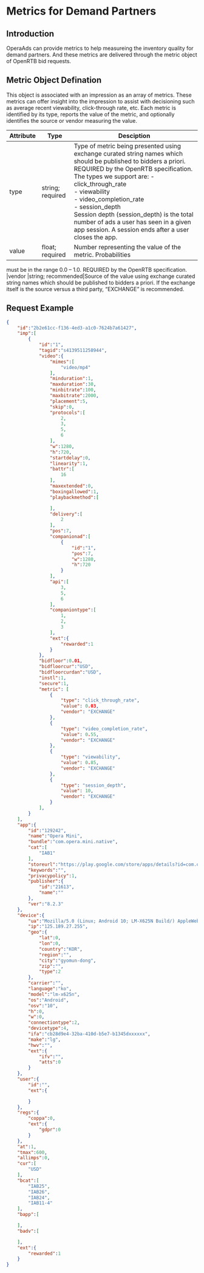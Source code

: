 # Metrics for Demand Partners

## Introduction
OperaAds can provide metrics to help measureing the inventory quality for demand partners. And these metrics are delivered through the metric object of OpenRTB bid requests.

## Metric Object Defination
This object is associated with an impression as an array of metrics. These metrics can offer insight into
the impression to assist with decisioning such as average recent viewability, click-through rate, etc. Each
metric is identified by its type, reports the value of the metric, and optionally identifies the source or
vendor measuring the value.

| Attribute         | Type          | Desciption
|-------------------|---------------|------------------------------------------
|type               |string; required|Type of metric being presented using exchange curated string names which should be published to bidders a priori. REQUIRED by the OpenRTB specification. The types we support are: - click_through_rate<br> - viewability<br> - video_completion_rate<br> - session_depth<br> Session depth (session_depth) is the total number of ads a user has seen in a given app session. A session ends after a user closes the app.
|value              |float; required|Number representing the value of the metric. Probabilities
must be in the range 0.0 – 1.0. REQUIRED by the OpenRTB specification.
|vendor             |string; recommended|Source of the value using exchange curated string names which should be published to bidders a priori. If the exchange itself is the source versus a third party, “EXCHANGE” is recommended.

## Request Example

```json
{
    "id":"2b2e61cc-f136-4ed3-a1c0-7624b7a61427",
    "imp":[
        {
            "id":"1",
            "tagid":"s4139511258944",
            "video":{
                "mimes":[
                    "video/mp4"
                ],
                "minduration":1,
                "maxduration":30,
                "minbitrate":100,
                "maxbitrate":2000,
                "placement":5,
                "skip":0,
                "protocols":[
                    2,
                    3,
                    5,
                    6
                ],
                "w":1280,
                "h":720,
                "startdelay":0,
                "linearity":1,
                "battr":[
                    16
                ],
                "maxextended":0,
                "boxingallowed":1,
                "playbackmethod":[

                ],
                "delivery":[
                    2
                ],
                "pos":7,
                "companionad":[
                    {
                        "id":"1",
                        "pos":7,
                        "w":1280,
                        "h":720
                    }
                ],
                "api":[
                    3,
                    5,
                    6
                ],
                "companiontype":[
                    1,
                    2,
                    3
                ],
                "ext":{
                    "rewarded":1
                }
            },
            "bidfloor":0.01,
            "bidfloorcur":"USD",
            "bidfloorcurdan":"USD",
            "instl":1,
            "secure":1,
            "metric": [
                {
                    "type": "click_through_rate",
                    "value": 0.03,
                    "vendor": "EXCHANGE"
                },
                {
                    "type": "video_completion_rate",
                    "value": 0.55,
                    "vendor": "EXCHANGE"
                },
                {
                    "type": "viewability",
                    "value": 0.85,
                    "vendor": "EXCHANGE"
                },
                {
                    "type": "session_depth",
                    "value": 10,
                    "vendor": "EXCHANGE"
                }
            ],
        }
    ],
    "app":{
        "id":"129242",
        "name":"Opera Mini",
        "bundle":"com.opera.mini.native",
        "cat":[
            "IAB1"
        ],
        "storeurl":"https://play.google.com/store/apps/details?id=com.opera.mini.native&hl=en_US",
        "keywords":"",
        "privacypolicy":1,
        "publisher":{
            "id":"21613",
            "name":""
        },
        "ver":"8.2.3"
    },
    "device":{
        "ua":"Mozilla/5.0 (Linux; Android 10; LM-X625N Build/) AppleWebKit/535.19 (KHTML, like Gecko) Chrome/18.0.1025.133 Mobile Safari/535.19",
        "ip":"125.189.27.255",
        "geo":{
            "lat":0,
            "lon":0,
            "country":"KOR",
            "region":"",
            "city":"gyomun-dong",
            "zip":"",
            "type":2
        },
        "carrier":"",
        "language":"ko",
        "model":"lm-x625n",
        "os":"Android",
        "osv":"10",
        "h":0,
        "w":0,
        "connectiontype":2,
        "devicetype":4,
        "ifa":"cb28d9e4-32ba-410d-b5e7-b1345dxxxxxx",
        "make":"lg",
        "hwv":"",
        "ext":{
            "ifv":"",
            "atts":0
        }
    },
    "user":{
        "id":"",
        "ext":{

        }
    },
    "regs":{
        "coppa":0,
        "ext":{
            "gdpr":0
        }
    },
    "at":1,
    "tmax":600,
    "allimps":0,
    "cur":[
        "USD"
    ],
    "bcat":[
        "IAB25",
        "IAB26",
        "IAB24",
        "IAB11-4"
    ],
    "bapp":[

    ],
    "badv":[

    ],
    "ext":{
        "rewarded":1
    }
}
```


